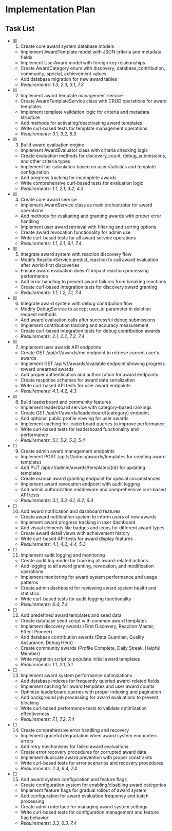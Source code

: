 # Implementation Plan


## Task List

- [x] 1. Create core award system database models
  - Implement AwardTemplate model with JSON criteria and metadata fields
  - Implement UserAward model with foreign key relationships
  - Create AwardCategory enum with discovery, database_contribution, community, special, achievement values
  - Add database migration for new award tables
  - _Requirements: 1.3, 2.3, 3.1, 7.3_

- [x] 2. Implement award template management service
  - Create AwardTemplateService class with CRUD operations for award templates
  - Implement template validation logic for criteria and metadata structure
  - Add methods for activating/deactivating award templates
  - Write curl-based tests for template management operations
  - _Requirements: 3.1, 3.2, 6.3_

- [x] 3. Build award evaluation engine
  - Implement AwardEvaluator class with criteria checking logic
  - Create evaluation methods for discovery_count, debug_submissions, and other criteria types
  - Implement tier calculation based on user statistics and template configuration
  - Add progress tracking for incomplete awards
  - Write comprehensive curl-based tests for evaluation logic
  - _Requirements: 1.1, 2.1, 3.2, 4.3_

- [x] 4. Create core award service
  - Implement AwardService class as main orchestrator for award operations
  - Add methods for evaluating and granting awards with proper error handling
  - Implement user award retrieval with filtering and sorting options
  - Create award revocation functionality for admin use
  - Write curl-based tests for all award service operations
  - _Requirements: 1.1, 2.1, 6.1, 7.4_

- [x] 5. Integrate award system with reaction discovery flow
  - Modify ReactionService.predict_reaction to call award evaluation after world-first discoveries
  - Ensure award evaluation doesn't impact reaction processing performance
  - Add error handling to prevent award failures from breaking reactions
  - Create curl-based integration tests for discovery award granting
  - _Requirements: 1.1, 1.2, 7.1, 7.4_

- [x] 6. Integrate award system with debug contribution flow
  - Modify DebugService to accept user_id parameter in deletion request methods
  - Add award evaluation calls after successful debug submissions
  - Implement contribution tracking and accuracy measurement
  - Create curl-based integration tests for debug contribution awards
  - _Requirements: 2.1, 2.2, 7.2, 7.4_

- [x] 7. Implement user awards API endpoints
  - Create GET /api/v1/awards/me endpoint to retrieve current user's awards
  - Implement GET /api/v1/awards/available endpoint showing progress toward unearned awards
  - Add proper authentication and authorization for award endpoints
  - Create response schemas for award data serialization
  - Write curl-based API tests for user award endpoints
  - _Requirements: 4.1, 4.2, 4.3_

- [x] 8. Build leaderboard and community features
  - Implement leaderboard service with category-based rankings
  - Create GET /api/v1/awards/leaderboard/{category} endpoint
  - Add optional public profile viewing for user awards
  - Implement caching for leaderboard queries to improve performance
  - Write curl-based tests for leaderboard functionality and performance
  - _Requirements: 5.1, 5.2, 5.3, 5.4_

- [ ] 9. Create admin award management endpoints
  - Implement POST /api/v1/admin/awards/templates for creating award templates
  - Add PUT /api/v1/admin/awards/templates/{id} for updating templates
  - Create manual award granting endpoint for special circumstances
  - Implement award revocation endpoint with audit logging
  - Add admin authorization middleware and comprehensive curl-based API tests
  - _Requirements: 3.1, 3.3, 6.1, 6.2, 6.4_

- [ ] 10. Add award notification and dashboard features
  - Create award notification system to inform users of new awards
  - Implement award progress tracking in user dashboard
  - Add visual elements like badges and icons for different award types
  - Create award detail views with achievement history
  - Write curl-based API tests for award display features
  - _Requirements: 4.1, 4.2, 4.4, 5.3_

- [ ] 11. Implement audit logging and monitoring
  - Create audit log model for tracking all award-related actions
  - Add logging to all award granting, revocation, and modification operations
  - Implement monitoring for award system performance and usage patterns
  - Create admin dashboard for reviewing award system health and statistics
  - Write curl-based tests for audit logging functionality
  - _Requirements: 6.4, 7.4_

- [ ] 12. Add predefined award templates and seed data
  - Create database seed script with common award templates
  - Implement discovery awards (First Discovery, Reaction Master, Effect Pioneer)
  - Add database contribution awards (Data Guardian, Quality Assurance, Debug Hero)
  - Create community awards (Profile Complete, Daily Streak, Helpful Member)
  - Write migration script to populate initial award templates
  - _Requirements: 1.1, 2.1, 5.1_

- [ ] 13. Implement award system performance optimizations
  - Add database indexes for frequently queried award-related fields
  - Implement caching for award templates and user award counts
  - Optimize leaderboard queries with proper indexing and pagination
  - Add background job processing for award evaluations to prevent blocking
  - Write curl-based performance tests to validate optimization effectiveness
  - _Requirements: 7.1, 7.2, 7.4_

- [ ] 14. Create comprehensive error handling and recovery
  - Implement graceful degradation when award system encounters errors
  - Add retry mechanisms for failed award evaluations
  - Create error recovery procedures for corrupted award data
  - Implement duplicate award prevention with proper constraints
  - Write curl-based tests for error scenarios and recovery procedures
  - _Requirements: 2.4, 6.4, 7.4_

- [ ] 15. Add award system configuration and feature flags
  - Create configuration system for enabling/disabling award categories
  - Implement feature flags for gradual rollout of award system
  - Add configuration for award evaluation frequency and batch processing
  - Create admin interface for managing award system settings
  - Write curl-based tests for configuration management and feature flag behavior
  - _Requirements: 3.3, 6.3, 7.4_